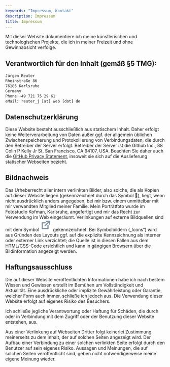 ```yaml
---
keywords: "Impressum, Kontakt"
description: Impressum
title: Impressum
---
```


Mit dieser Website dokumentiere ich meine künstlerischen und
technologischen Projekte, die ich in meiner Freizeit und ohne
Gewinnabsicht verfolge.

## Verantwortlich für den Inhalt (gemäß §5 TMG):

    Jürgen Reuter
    Rheinstraße 86
    76185 Karlsruhe
    Germany
    Phone +49 721 75 29 61
    eMail: reuter_j [at] web [dot] de

## Datenschutzerklärung

Diese Website besteht ausschließlich aus statischem Inhalt.  Daher
erfolgt keine Weiterverarbeitung von Daten außer ggf. der allgemein
üblichen Zwischenspeicherung und Protokollierung von Verbindungsdaten,
die durch den Betreiber der Server erfolgt.  Betreiber der Server ist
die Github Inc., 88 Colin P Kelly Jr St, San Francisco, CA 94107, USA.
Beachten Sie daher auch die [GitHub Privacy
Statement](https://help.github.com/en/github/site-policy/github-privacy-statement),
insoweit sie sich auf die Auslieferung statischer Webseiten bezieht.

## Bildnachweis

Das Urheberrecht aller intern verlinkten Bilder, also solche, die als
Kopien auf dieser Website liegen (gekennzeichnet durch das Symbol 🔗),
liegt, wenn nicht ausdrücklich anders angegeben, bei mir bzw.  einem
unmittelbar mit mir verwandten Mitglied meiner Familie.  Mein
Porträtfoto wurde im Fotostudio Kofman, Karlsruhe, angefertigt und mir
das Recht zur Verwendung im Web eingeräumt.  Verlinkungen auf externe
Bildquellen sind mit dem Symbol <img src="../images/external-link.svg"
/> gekennzeichnet.  Bei Symbolbildern („Icons“) wird aus Gründen des
Layouts ggf. auf die explizite Kennzeichnung als interner oder
externer Link verzichtet; die Quelle ist in diesen Fällen aus dem
HTML/CSS-Code ersichtlich und kann in gängigen Browsern über die
Bildinformation angezeigt werden.

## Haftungsausschluss

Die auf dieser Website veröffentlichten Informationen habe ich nach
bestem Wissen und Gewissen erstellt im Bemühen um Vollständigkeit und
Aktualität.  Eine ausdrückliche oder implizite Gewährleistung oder
Garantie, welcher Form auch immer, schließe ich jedoch aus.  Die
Verwendung dieser Website erfolgt auf eigenes Risiko des Besuchers.

Ich schließe jegliche Verantwortung oder Haftung für Schäden, die
durch oder in Verbindung mit dem Zugriff oder der Benutzung dieser
Website entstehen, aus.

Aus einer Verlinkung auf Webseiten Dritter folgt keinerlei Zustimmung
meinerseits zu dem Inhalt, der auf solchen Seiten angezeigt wird.  Der
Aufbau einer Verbindung zu einer solchen verlinkten Seite erfolgt
durch den Benutzer auf sein eigenes Risiko.  Aussagen und Meinungen,
die auf solchen Seiten veröffentlicht sind, geben nicht
notwendigerweise meine eigene Meinung wieder.
